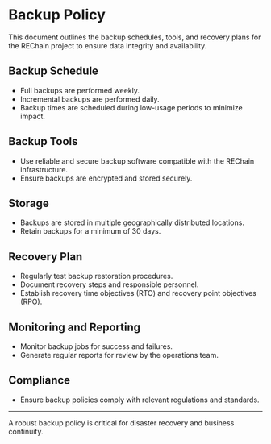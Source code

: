 # Backup Policy

This document outlines the backup schedules, tools, and recovery plans for the REChain project to ensure data integrity and availability.

## Backup Schedule

- Full backups are performed weekly.
- Incremental backups are performed daily.
- Backup times are scheduled during low-usage periods to minimize impact.

## Backup Tools

- Use reliable and secure backup software compatible with the REChain infrastructure.
- Ensure backups are encrypted and stored securely.

## Storage

- Backups are stored in multiple geographically distributed locations.
- Retain backups for a minimum of 30 days.

## Recovery Plan

- Regularly test backup restoration procedures.
- Document recovery steps and responsible personnel.
- Establish recovery time objectives (RTO) and recovery point objectives (RPO).

## Monitoring and Reporting

- Monitor backup jobs for success and failures.
- Generate regular reports for review by the operations team.

## Compliance

- Ensure backup policies comply with relevant regulations and standards.

---

A robust backup policy is critical for disaster recovery and business continuity.
